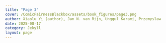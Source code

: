 ```yaml
---
title: "Page 3"
cover: /ComicFairnessBlackbox/assets/book_figures/page3.png
author: Xiaolu Yi (author), Jan N. van Rijn, Unggul Karami, Przemyslaw Biecek, Francien Dechesne (supervisors)
date: 2025-08-17
category: Jekyll
layout: page
---
```

